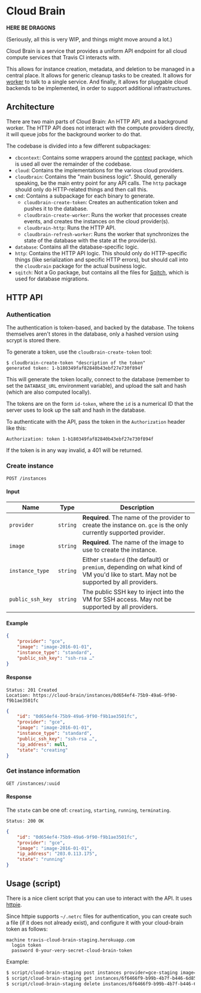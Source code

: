 # Cloud Brain

**HERE BE DRAGONS**

(Seriously, all this is very WIP, and things might move around a lot.)

Cloud Brain is a service that provides a uniform API endpoint for all cloud compute services that Travis CI interacts with.

This allows for instance creation, metadata, and deletion to be managed in a central place. It allows for generic cleanup tasks to be created. It allows for [worker](https://github.com/travis-ci/worker) to talk to a single service. And finally, it allows for pluggable cloud backends to be implemented, in order to support additional infrastructures.

## Architecture

There are two main parts of Cloud Brain: An HTTP API, and a background worker. The HTTP API does not interact with the compute providers directly, it will queue jobs for the background worker to do that.

The codebase is divided into a few different subpackages:

- `cbcontext`: Contains some wrappers around the [context](http://godoc.org/golang.org/x/net/context) package, which is used all over the remainder of the codebase.
- `cloud`: Contains the implementations for the various cloud providers.
- `cloudbrain`: Contains the "main business logic". Should, generally speaking, be the main entry point for any API calls. The `http` package should only do HTTP-related things and then call this.
- `cmd`: Contains a subpackage for each binary to generate.
  - `cloudbrain-create-token`: Creates an authentication token and pushes it to the database.
  - `cloudbrain-create-worker`: Runs the worker that processes create events, and creates the instances on the cloud provider(s).
  - `cloudbrain-http`: Runs the HTTP API.
  - `cloudbrain-refresh-worker`: Runs the worker that synchronizes the state of the database with the state at the provider(s).
- `database`: Contains all the database-specific logic.
- `http`: Contains the HTTP API logic. This should only do HTTP-specific things (like serialization and specific HTTP errors), but should call into the `cloudbrain` package for the actual business logic.
- `sqitch`: Not a Go package, but contains all the files for [Sqitch](http://sqitch.org/), which is used for database migrations.

## HTTP API

### Authentication

The authentication is token-based, and backed by the database. The tokens themselves aren't stores in the database, only a hashed version using scrypt is stored there.

To generate a token, use the `cloudbrain-create-token` tool:

```
$ cloudbrain-create-token "description of the token"
generated token: 1-b180349faf82840b43ebf27e730f894f
```

This will generate the token locally, connect to the database (remember to set the `DATABASE_URL` environment variable), and upload the salt and hash (which are also computed locally).

The tokens are on the form `id-token`, where the `id` is a numerical ID that the server uses to look up the salt and hash in the database.

To authenticate with the API, pass the token in the `Authorization` header like this:

``` HTTP
Authorization: token 1-b180349faf82840b43ebf27e730f894f
```

If the token is in any way invalid, a 401 will be returned.

### Create instance

```
POST /instances
```

#### Input

| Name             | Type     | Description |
| ---------------- | -------- | ----------- |
| `provider`       | `string` | **Required**. The name of the provider to create the instance on. `gce` is the only currently supported provider. |
| `image`          | `string` | **Required**. The name of the image to use to create the instance. |
| `instance_type`  | `string` | Either `standard` (the default) or `premium`, depending on what kind of VM you'd like to start. May not be supported by all providers. |
| `public_ssh_key` | `string` | The public SSH key to inject into the VM for SSH access. May not be supported by all providers. |

#### Example

``` JSON
{
	"provider": "gce",
	"image": "image-2016-01-01",
	"instance_type": "standard",
	"public_ssh_key": "ssh-rsa …"
}
```

#### Response

```
Status: 201 Created
Location: https://cloud-brain/instances/0d654ef4-75b9-49a6-9f90-f9b1ae3501fc
```

``` JSON
{
	"id": "0d654ef4-75b9-49a6-9f90-f9b1ae3501fc",
	"provider": "gce",
	"image": "image-2016-01-01",
	"instance_type": "standard",
	"public_ssh_key": "ssh-rsa …",
	"ip_address": null,
	"state": "creating"
}
```

### Get instance information

```
GET /instances/:uuid
```

#### Response

The `state` can be one of: `creating`, `starting`, `running`, `terminating`.

```
Status: 200 OK
```

``` JSON
{
	"id": "0d654ef4-75b9-49a6-9f90-f9b1ae3501fc",
	"provider": "gce",
	"image": "image-2016-01-01",
	"ip_address": "203.0.113.175",
	"state": "running"
}
```

## Usage (script)

There is a nice client script that you can use to interact with the API. It uses [httpie](https://github.com/jkbrzt/httpie).

Since httpie supports `~/.netrc` files for authentication, you can create such a file (if it does not already exist), and configure it with your cloud-brain token as follows:

```
machine travis-cloud-brain-staging.herokuapp.com
  login token
  password 0-your-very-secret-cloud-brain-token
```

Example:

```bash
$ script/cloud-brain-staging post instances provider=gce-staging image=travis-ci-amethyst-trusty-1470801111 instance_type=standard
$ script/cloud-brain-staging get instances/6f6466f9-b99b-4b7f-b446-6d85ce4c8958
$ script/cloud-brain-staging delete instances/6f6466f9-b99b-4b7f-b446-6d85ce4c8958
```
